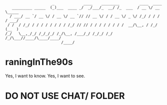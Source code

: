 ```
                     _             ____    ________         ____  ____      
   _________ _____  (_)___  ____ _/  _/___/_  __/ /_  ___  / __ \/ __ \_____
  / ___/ __ `/ __ \/ / __ \/ __ `// // __ \/ / / __ \/ _ \/ /_/ / / / / ___/
 / /  / /_/ / / / / / / / / /_/ // // / / / / / / / /  __/\__, / /_/ (__  ) 
/_/   \__,_/_/ /_/_/_/ /_/\__, /___/_/ /_/_/ /_/ /_/\___//____/\____/____/  
                         /____/                                             
```

# raningInThe90s
Yes, I want to know. Yes, I want to see.

# DO NOT USE CHAT/ FOLDER
